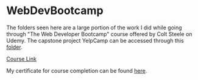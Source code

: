 # WebDevBootcamp

The folders seen here are a large portion of the work I did while going through "The Web Developer Bootcamp" course offered by Colt Steele on Udemy. The capstone project YelpCamp can be accessed through this [folder](https://github.com/BenKadosh1/WebDevBootcamp/tree/master/YelpCamp).

[Course Link](https://www.udemy.com/course/the-web-developer-bootcamp/)

My certificate for course completion can be found [here](https://github.com/BenKadosh1/WebDevBootcamp/blob/master/Ben_Kadosh_Webdev_Bootcamp_Certification.pdf).
